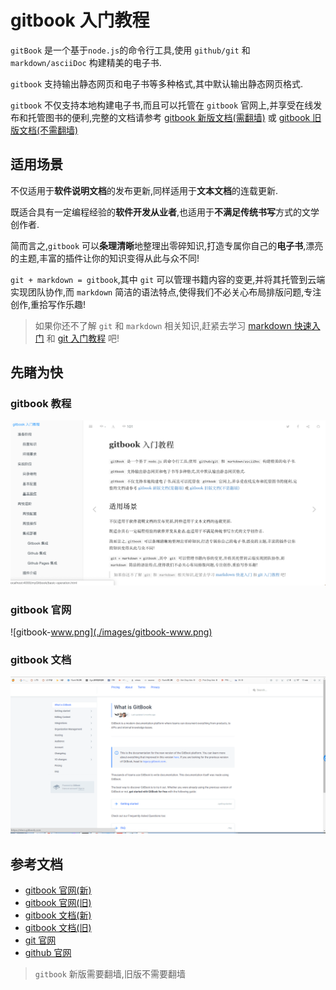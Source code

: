 # gitbook 入门教程

`gitBook` 是一个基于`node.js`的命令行工具,使用 `github/git` 和 `markdown/asciiDoc` 构建精美的电子书.

`gitbook` 支持输出静态网页和电子书等多种格式,其中默认输出静态网页格式.

`gitbook` 不仅支持本地构建电子书,而且可以托管在 `gitbook` 官网上,并享受在线发布和托管图书的便利,完整的文档请参考 [gitbook 新版文档(需翻墙)][docs.gitbook.com] 或 [gitbook 旧版文档(不需翻墙)][toolchain.gitbook.com]

## 适用场景

不仅适用于**软件说明文档**的发布更新,同样适用于**文本文档**的连载更新.

既适合具有一定编程经验的**软件开发从业者**,也适用于**不满足传统书写**方式的文学创作者.

简而言之,`gitbook` 可以**条理清晰**地整理出零碎知识,打造专属你自己的**电子书**,漂亮的主题,丰富的插件让你的知识变得从此与众不同!

`git + markdown = gitbook`,其中 `git` 可以管理书籍内容的变更,并将其托管到云端实现团队协作,而 `markdown` 简洁的语法特点,使得我们不必关心布局排版问题,专注创作,重拾写作乐趣!

> 如果你还不了解 `git` 和 `markdown` 相关知识,赶紧去学习 [markdown 快速入门](https://snowdreams1006.github.io/markdown/) 和 [git 入门教程](https://snowdreams1006.github.io/git/) 吧!

## 先睹为快

### gitbook 教程

![gitbook-preview.png](./images/gitbook-preview.png)

### gitbook 官网

![gitbook-www.png](./images/gitbook-www.png)

### gitbook 文档

![gitbook-doc.png](./images/gitbook-doc.png)

## 参考文档

- [gitbook 官网(新)][www.gitbook.com]
- [gitbook 官网(旧)][legacy.gitbook.com]
- [gitbook 文档(新)][docs.gitbook.com]
- [gitbook 文档(旧)][toolchain.gitbook.com]
- [git 官网][git-scm.com]
- [github 官网][github.com]

>`gitbook` 新版需要翻墙,旧版不需要翻墙

<!-- 链接引用 -->
[www.gitbook.com]: https://www.gitbook.com/ "https://www.gitbook.com/"
[legacy.gitbook.com]: https://legacy.gitbook.com/ "https://legacy.gitbook.com/"

[docs.gitbook.com]: https://docs.gitbook.com/ "https://docs.gitbook.com/"
[toolchain.gitbook.com]: https://toolchain.gitbook.com/ "https://toolchain.gitbook.com/"

[git-scm.com]: https://git-scm.com/ "https://git-scm.com/"
[github.com]: https://github.com/ "https://github.com/"



